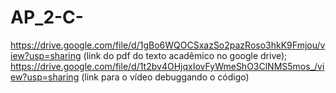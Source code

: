 # AP_2-C-
https://drive.google.com/file/d/1gBo6WQOCSxazSo2pazRoso3hkK9Fmjou/view?usp=sharing (link do pdf do texto acadêmico no google drive);
https://drive.google.com/file/d/1t2bv4OHjqxIovFyWmeShO3ClNMS5mos_/view?usp=sharing (link para o vídeo debuggando o código)